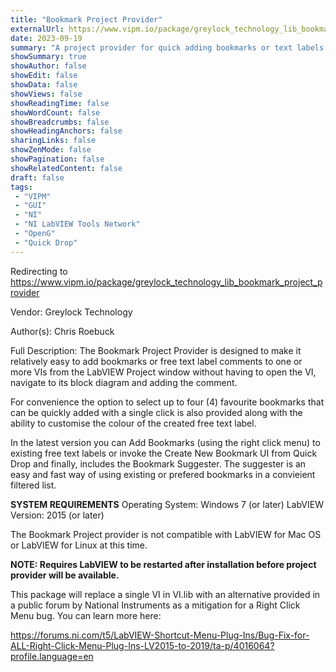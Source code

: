 ```yaml
---
title: "Bookmark Project Provider"
externalUrl: https://www.vipm.io/package/greylock_technology_lib_bookmark_project_provider
date: 2023-09-19
summary: "A project provider for quick adding bookmarks or text labels directly from the project window"
showSummary: true
showAuthor: false
showEdit: false
showData: false
showViews: false
showReadingTime: false
showWordCount: false
showBreadcrumbs: false
showHeadingAnchors: false
sharingLinks: false
showZenMode: false
showPagination: false
showRelatedContent: false
draft: false
tags:
 - "VIPM"
 - "GUI"
 - "NI"
 - "NI LabVIEW Tools Network"
 - "OpenG"
 - "Quick Drop"
---
```


Redirecting to https://www.vipm.io/package/greylock_technology_lib_bookmark_project_provider

Vendor: Greylock Technology

Author(s): Chris Roebuck
 
Full Description:
The Bookmark Project Provider is designed to make it relatively easy to add bookmarks or free text label comments to one or more VIs from the LabVIEW Project window without having to open the VI, navigate to its block diagram and adding the comment.

For convenience the option to select up to four (4) favourite bookmarks that can be quickly added with a single click is also provided along with the ability to customise the colour of the created free text label.

In the latest version you can Add Bookmarks (using the right click menu) to existing free text labels or invoke the Create New Bookmark UI from Quick Drop and finally, includes the Bookmark Suggester. The suggester is an easy and fast way of using existing or prefered bookmarks in a convieient filtered list.

**SYSTEM REQUIREMENTS**
Operating System: Windows 7 (or later) LabVIEW Version: 2015 (or later) 

The Bookmark Project provider is not compatible with LabVIEW for Mac OS or LabVIEW for Linux at this time.

**NOTE: Requires LabVIEW to be restarted after installation before project provider will be available.**

This package will replace a single VI in VI.lib with an alternative provided in a public forum by National Instruments as a mitigation for a Right Click Menu bug. You can learn more here:

https://forums.ni.com/t5/LabVIEW-Shortcut-Menu-Plug-Ins/Bug-Fix-for-ALL-Right-Click-Menu-Plug-Ins-LV2015-to-2019/ta-p/4016064?profile.language=en